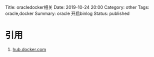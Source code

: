 Title: oracledocker相关
Date: 2019-10-24 20:00
Category: other
Tags: oracle,docker
Summary: oracle  开启binlog
Status: published


# 引用

1. [hub.docker.com](https://hub.docker.com/search?q=oracle&type=image)

